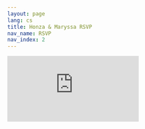 ```yaml
---
layout: page
lang: cs
title: Honza & Maryssa RSVP
nav_name: RSVP
nav_index: 2
---
```

<iframe src="https://docs.google.com/forms/d/e/1FAIpQLScSD-HdiviaEzwjWCuVEoAYD7E7Pg6nnaRGSSDRA_LzjY-2KQ/viewform?embedded=true" class="form" frameborder="0" marginheight="0" marginwidth="0">Načítám…</iframe>
